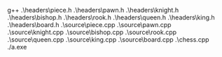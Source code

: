 g++ .\headers\piece.h .\headers\pawn.h .\headers\knight.h .\headers\bishop.h .\headers\rook.h .\headers\queen.h .\headers\king.h .\headers\board.h .\source\piece.cpp .\source\pawn.cpp .\source\knight.cpp .\source\bishop.cpp .\source\rook.cpp .\source\queen.cpp .\source\king.cpp .\source\board.cpp .\chess.cpp
./a.exe
